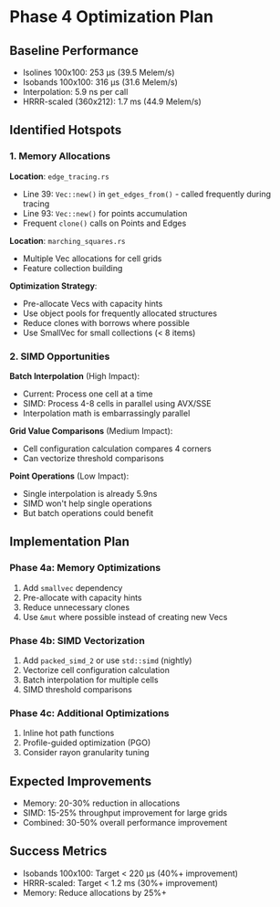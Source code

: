# Phase 4 Optimization Plan

## Baseline Performance
- Isolines 100x100: 253 µs (39.5 Melem/s)
- Isobands 100x100: 316 µs (31.6 Melem/s)
- Interpolation: 5.9 ns per call
- HRRR-scaled (360x212): 1.7 ms (44.9 Melem/s)

## Identified Hotspots

### 1. Memory Allocations
**Location**: `edge_tracing.rs`
- Line 39: `Vec::new()` in `get_edges_from()` - called frequently during tracing
- Line 93: `Vec::new()` for points accumulation
- Frequent `clone()` calls on Points and Edges

**Location**: `marching_squares.rs`
- Multiple Vec allocations for cell grids
- Feature collection building

**Optimization Strategy**:
- Pre-allocate Vecs with capacity hints
- Use object pools for frequently allocated structures
- Reduce clones with borrows where possible
- Use SmallVec for small collections (< 8 items)

### 2. SIMD Opportunities

**Batch Interpolation** (High Impact):
- Current: Process one cell at a time
- SIMD: Process 4-8 cells in parallel using AVX/SSE
- Interpolation math is embarrassingly parallel

**Grid Value Comparisons** (Medium Impact):
- Cell configuration calculation compares 4 corners
- Can vectorize threshold comparisons

**Point Operations** (Low Impact):
- Single interpolation is already 5.9ns
- SIMD won't help single operations
- But batch operations could benefit

## Implementation Plan

### Phase 4a: Memory Optimizations
1. Add `smallvec` dependency
2. Pre-allocate with capacity hints
3. Reduce unnecessary clones
4. Use `&mut` where possible instead of creating new Vecs

### Phase 4b: SIMD Vectorization
1. Add `packed_simd_2` or use `std::simd` (nightly)
2. Vectorize cell configuration calculation
3. Batch interpolation for multiple cells
4. SIMD threshold comparisons

### Phase 4c: Additional Optimizations
1. Inline hot path functions
2. Profile-guided optimization (PGO)
3. Consider rayon granularity tuning

## Expected Improvements
- Memory: 20-30% reduction in allocations
- SIMD: 15-25% throughput improvement for large grids
- Combined: 30-50% overall performance improvement

## Success Metrics
- Isobands 100x100: Target < 220 µs (40%+ improvement)
- HRRR-scaled: Target < 1.2 ms (30%+ improvement)
- Memory: Reduce allocations by 25%+
